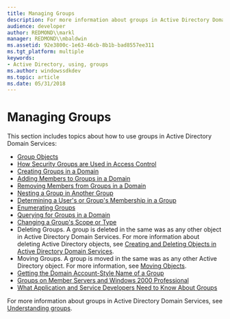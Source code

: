 ```yaml
---
title: Managing Groups
description: For more information about groups in Active Directory Domain Services, see Understanding groups.
audience: developer
author: REDMOND\\markl
manager: REDMOND\\mbaldwin
ms.assetid: 92e3800c-1e63-46cb-8b1b-bad8557ee311
ms.tgt_platform: multiple
keywords:
- Active Directory, using, groups
ms.author: windowssdkdev
ms.topic: article
ms.date: 05/31/2018
---
```


# Managing Groups

This section includes topics about how to use groups in Active Directory Domain Services:

-   [Group Objects](group-objects.md)
-   [How Security Groups are Used in Access Control](how-security-groups-are-used-in-access-control.md)
-   [Creating Groups in a Domain](creating-groups-in-a-domain.md)
-   [Adding Members to Groups in a Domain](adding-members-to-groups-in-a-domain.md)
-   [Removing Members from Groups in a Domain](removing-members-from-groups-in-a-domain.md)
-   [Nesting a Group in Another Group](nesting-a-group-in-another-group.md)
-   [Determining a User's or Group's Membership in a Group](determining-a-userampaposs-or-groupampaposs-membership-in-a-group.md)
-   [Enumerating Groups](enumerating-groups.md)
-   [Querying for Groups in a Domain](querying-for-groups-in-a-domain.md)
-   [Changing a Group's Scope or Type](changing-a-groupampaposs-scope-or-type.md)
-   Deleting Groups. A group is deleted in the same was as any other object in Active Directory Domain Services. For more information about deleting Active Directory objects, see [Creating and Deleting Objects in Active Directory Domain Services](creating-and-deleting-objects-in-active-directory-domain-services.md).
-   Moving Groups. A group is moved in the same was as any other Active Directory object. For more information, see [Moving Objects](moving-objects.md).
-   [Getting the Domain Account-Style Name of a Group](getting-the-domain-account-style-name-of-a-group.md)
-   [Groups on Member Servers and Windows 2000 Professional](groups-on-member-servers-and-windows-2000-professional.md)
-   [What Application and Service Developers Need to Know About Groups](what-application-and-service-developers-need-to-know-about-groups.md)

For more information about groups in Active Directory Domain Services, see [Understanding groups](http://go.microsoft.com/fwlink/p/?linkid=84113).

 

 




